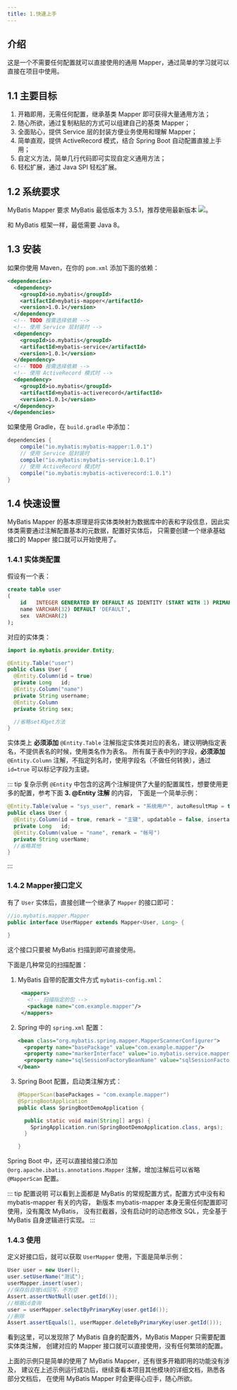 ```yaml
---
title: 1.快速上手
---
```


## 介绍

这是一个不需要任何配置就可以直接使用的通用 Mapper，通过简单的学习就可以直接在项目中使用。

## 1.1 主要目标

1. 开箱即用，无需任何配置，继承基类 Mapper 即可获得大量通用方法；
2. 随心所欲，通过复制粘贴的方式可以组建自己的基类 Mapper；
3. 全面贴心，提供 Service 层的封装方便业务使用和理解 Mapper；
4. 简单直观，提供 ActiveRecord 模式，结合 Spring Boot 自动配置直接上手用；
5. 自定义方法，简单几行代码即可实现自定义通用方法；
6. 轻松扩展，通过 Java SPI 轻松扩展。

## 1.2 系统要求

MyBatis Mapper 要求 MyBatis 最低版本为
3.5.1，推荐使用最新版本 <a href="https://maven-badges.herokuapp.com/maven-central/org.mybatis/mybatis"><img src="https://maven-badges.herokuapp.com/maven-central/org.mybatis/mybatis/badge.svg"/></a>。

和 MyBatis 框架一样，最低需要 Java 8。

## 1.3 安装

如果你使用 Maven，在你的 `pom.xml` 添加下面的依赖：

```xml
<dependencies>
  <dependency>
    <groupId>io.mybatis</groupId>
    <artifactId>mybatis-mapper</artifactId>
    <version>1.0.1</version>
  </dependency>
  <!-- TODO 按需选择依赖 -->
  <!-- 使用 Service 层封装时 -->
  <dependency>
    <groupId>io.mybatis</groupId>
    <artifactId>mybatis-service</artifactId>
    <version>1.0.1</version>
  </dependency>
  <!-- TODO 按需选择依赖 -->
  <!-- 使用 ActiveRecord 模式时 -->
  <dependency>
    <groupId>io.mybatis</groupId>
    <artifactId>mybatis-activerecord</artifactId>
    <version>1.0.1</version>
  </dependency>
</dependencies>
```

如果使用 Gradle，在 `build.gradle` 中添加：

```groovy
dependencies {
    compile("io.mybatis:mybatis-mapper:1.0.1")
    // 使用 Service 层封装时
    compile("io.mybatis:mybatis-service:1.0.1")
    // 使用 ActiveRecord 模式时
    compile("io.mybatis:mybatis-activerecord:1.0.1")
}
```

## 1.4 快速设置

MyBatis Mapper 的基本原理是将实体类映射为数据库中的表和字段信息，因此实体类需要通过注解配置基本的元数据，配置好实体后，
只需要创建一个继承基础接口的 Mapper 接口就可以开始使用了。

### 1.4.1 实体类配置

假设有一个表：
```sql
create table user
(
    id   INTEGER GENERATED BY DEFAULT AS IDENTITY (START WITH 1) PRIMARY KEY,
    name VARCHAR(32) DEFAULT 'DEFAULT',
    sex  VARCHAR(2)
);
```
对应的实体类：
```java
import io.mybatis.provider.Entity;

@Entity.Table("user")
public class User {
  @Entity.Column(id = true)
  private Long   id;
  @Entity.Column("name")
  private String username;
  @Entity.Column
  private String sex;

  //省略set和get方法
}
```

实体类上 **必须添加** `@Entity.Table` 注解指定实体类对应的表名，建议明确指定表名，不提供表名的时候，使用类名作为表名。
所有属于表中列的字段，**必须添加** `@Entity.Column` 注解，不指定列名时，使用字段名（不做任何转换），通过 `id=true` 可以标记字段为主键。

::: tip 复杂示例
`@Entity` 中包含的这两个注解提供了大量的配置属性，想要使用更多的配置，参考下面 **3. @Entity 注解** 的内容，
下面是一个简单示例：
```java
@Entity.Table(value = "sys_user", remark = "系统用户", autoResultMap = true)
public class User {
  @Entity.Column(id = true, remark = "主键", updatable = false, insertable = false)
  private Long   id;
  @Entity.Column(value = "name", remark = "帐号")
  private String userName;
  //省略其他
}
```
:::

### 1.4.2 Mapper接口定义

有了 `User` 实体后，直接创建一个继承了 `Mapper` 的接口即可：
```java
//io.mybatis.mapper.Mapper
public interface UserMapper extends Mapper<User, Long> {
  
}
```
这个接口只要被 MyBatis 扫描到即可直接使用。

下面是几种常见的扫描配置：
 
1. MyBatis 自带的配置文件方式 `mybatis-config.xml`：
   ```xml
    <mappers>
      <!-- 扫描指定的包 -->
      <package name="com.example.mapper"/>
    </mappers>
   ```
 
2. Spring 中的 `spring.xml` 配置：
   ```xml
   <bean class="org.mybatis.spring.mapper.MapperScannerConfigurer">
     <property name="basePackage" value="com.example.mapper"/>
     <property name="markerInterface" value="io.mybatis.service.mapper.RoleMarker"/>
     <property name="sqlSessionFactoryBeanName" value="sqlSessionFactoryRole"/>
   </bean>
   ```
 
3. Spring Boot 配置，启动类注解方式：
   ```java
   @MapperScan(basePackages = "com.example.mapper")
   @SpringBootApplication
   public class SpringBootDemoApplication {
   
     public static void main(String[] args) {
       SpringApplication.run(SpringBootDemoApplication.class, args);
     }
   
   }
   ```

Spring Boot 中，还可以直接给接口添加 `@org.apache.ibatis.annotations.Mapper` 注解，增加注解后可以省略 `@MapperScan` 配置。

::: tip 配置说明
可以看到上面都是 MyBatis 的常规配置方式，配置方式中没有和 mybatis-mapper 有关的内容，
新版本 mybatis-mapper 本身无需任何配置即可使用，没有魔改 MyBatis，
没有拦截器，没有启动时的动态修改 SQL，完全基于 MyBatis 自身逻辑进行实现。
:::

### 1.4.3 使用

定义好接口后，就可以获取 `UserMapper` 使用，下面是简单示例：
```java
User user = new User();
user.setUserName("测试");
userMapper.insert(user);
//保存后自增id回写，不为空
Assert.assertNotNull(user.getId());
//根据id查询
user = userMapper.selectByPrimaryKey(user.getId());
//删除
Assert.assertEquals(1, userMapper.deleteByPrimaryKey(user.getId()));
```

看到这里，可以发现除了 MyBatis 自身的配置外，MyBatis Mapper 只需要配置实体类注解，
创建对应的 Mapper 接口就可以直接使用，没有任何繁琐的配置。

上面的示例只是简单的使用了 MyBatis Mapper，还有很多开箱即用的功能没有涉及，
建议在上述示例运行成功后，继续查看本项目其他模块的详细文档，熟悉各部分文档后，
在使用 MyBatis Mapper 时会更得心应手，随心所欲。